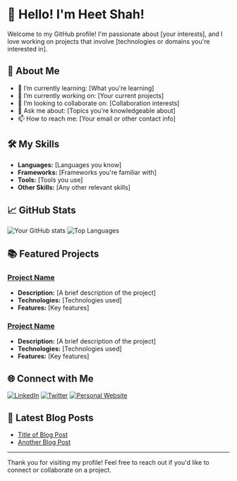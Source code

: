 # 👋 Hello! I'm Heet Shah!

Welcome to my GitHub profile! I'm passionate about [your interests], and I love working on projects that involve [technologies or domains you're interested in].

## 🚀 About Me
- 🌱 I’m currently learning: [What you're learning]
- 🔭 I’m currently working on: [Your current projects]
- 👯 I’m looking to collaborate on: [Collaboration interests]
- 💬 Ask me about: [Topics you're knowledgeable about]
- 📫 How to reach me: [Your email or other contact info]

## 🛠️ My Skills
- **Languages:** [Languages you know]
- **Frameworks:** [Frameworks you're familiar with]
- **Tools:** [Tools you use]
- **Other Skills:** [Any other relevant skills]

## 📈 GitHub Stats
![Your GitHub stats](https://github-readme-stats.vercel.app/api?username=yourusername&show_icons=true&theme=radical)
![Top Languages](https://github-readme-stats.vercel.app/api/top-langs/?username=yourusername&layout=compact&theme=radical)

## 📚 Featured Projects
### [Project Name](https://github.com/yourusername/projectname)
- **Description:** [A brief description of the project]
- **Technologies:** [Technologies used]
- **Features:** [Key features]

### [Project Name](https://github.com/yourusername/projectname)
- **Description:** [A brief description of the project]
- **Technologies:** [Technologies used]
- **Features:** [Key features]

## 🌐 Connect with Me
[![LinkedIn](https://img.shields.io/badge/LinkedIn-blue?style=flat&logo=linkedin&logoColor=white)](https://linkedin.com/in/yourusername)
[![Twitter](https://img.shields.io/badge/Twitter-blue?style=flat&logo=twitter&logoColor=white)](https://twitter.com/yourusername)
[![Personal Website](https://img.shields.io/badge/Website-YourName-brightgreen)](https://yourwebsite.com)

## 📝 Latest Blog Posts
<!-- BLOG-POST-LIST:START -->
- [Title of Blog Post](https://yourblog.com/title-of-blog-post)
- [Another Blog Post](https://yourblog.com/another-blog-post)
<!-- BLOG-POST-LIST:END -->

---

Thank you for visiting my profile! Feel free to reach out if you'd like to connect or collaborate on a project.

  

<!---
hxxtsxxh/hxxtsxxh is a ✨ special ✨ repository because its `README.md` (this file) appears on your GitHub profile.
You can click the Preview link to take a look at your changes.
--->

